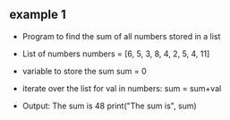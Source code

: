 ## example 1
- Program to find the sum of all numbers stored in a list

- List of numbers
numbers = [6, 5, 3, 8, 4, 2, 5, 4, 11]

- variable to store the sum
sum = 0

- iterate over the list
for val in numbers:
	sum = sum+val

- Output: The sum is 48
print("The sum is", sum)
